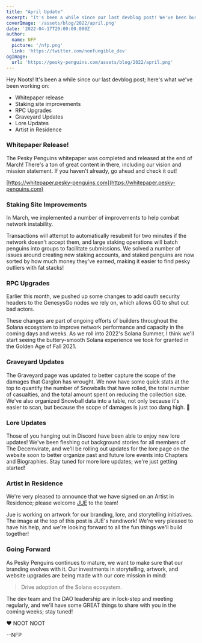 ```yaml
---
title: "April Update"
excerpt: "It's been a while since our last devblog post! We've been busy adding RPC oauth, improving staking, the graveyard, and our lore, signing on a new artist, and rolling out the whitepaper..."
coverImage: '/assets/blog/2022/april.png'
date: '2022-04-17T20:00:00.000Z'
author:
  name: NFP
  picture: '/nfp.png'
  link: 'https://twitter.com/nonfungible_dev'
ogImage:
  url: 'https://pesky-penguins.com/assets/blog/2022/april.png'
---
```


Hey Noots! It's been a while since our last devblog post; here's what we've been working on:

+ Whitepaper release
+ Staking site improvements
+ RPC Upgrades
+ Graveyard Updates
+ Lore Updates
+ Artist in Residence


### Whitepaper Release!
The Pesky Penguins whitepaper was completed and released at the end of March! There's a ton of great content in there, including our vision and mission statement. If you haven't already, go ahead and check it out!

[https://whitepaper.pesky-penguins.com](https://whitepaper.pesky-penguins.com)

### Staking Site Improvements
In March, we implemented a number of improvements to help combat network instability.

Transactions will attempt to automatically resubmit for two minutes if the network doesn't accept them, and large staking operations will batch penguins into groups to facilitate submissions. We solved a number of issues around creating new staking accounts, and staked penguins are now sorted by how much money they've earned, making it easier to find pesky outliers with fat stacks!

### RPC Upgrades
Earlier this month, we pushed up some changes to add oauth security headers to the GenesysGo nodes we rely on, which allows GG to shut out bad actors.

These changes are part of ongoing efforts of builders throughout the Solana ecosystem to improve network performance and capacity in the coming days and weeks. As we roll into 2022's Solana Summer, I think we'll start seeing the buttery-smooth Solana experience we took for granted in the Golden Age of Fall  2021.

### Graveyard Updates
The Graveyard page was updated to better capture the scope of the damages that Garglon has wrought. We now have some quick stats at the top to quantify the number of Snowballs that have rolled, the total number of casualties, and the total amount spent on reducing the collection size. We've also organized Snowball data into a table, not only because it's easier to scan, but because the scope of damages is just too dang high. 🥲

### Lore Updates
Those of you hanging out in Discord have been able to enjoy new lore updates! We've been fleshing out background stories for all members of The Decemvirate, and we'll be rolling out updates for the lore page on the website soon to better organize past and future lore events into Chapters and Biographies. Stay tuned for more lore updates; we're just getting started!

### Artist in Residence
We're very pleased to announce that we have signed on an Artist in Residence; please welcome [JUE](https://twitter.com/0xjue) to the team!

Jue is working on artwork for our branding, lore, and storytelling initiatives. The image at the top of this post is JUE's handiwork! We're very pleased to have his help, and we're looking forward to all the fun things we'll build together!

### Going Forward
As Pesky Penguins continues to mature, we want to make sure that our branding evolves with it. Our investments in storytelling, artwork, and website upgrades are being made with our core mission in mind:

> Drive adoption of the Solana ecosystem.

The dev team and the DAO leadership are in lock-step and meeting regularly, and we'll have some GREAT things to share with you in the coming weeks; stay tuned!

❤️ NOOT NOOT

--NFP
